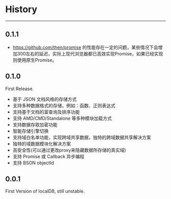 # History

---

## 0.1.1

*   https://github.com/then/promise 的性能存在一定的问题，某些情况下会增加300左右的延迟，实际上现代浏览器都已高效实现Promise，如果已经实现则使用原生Promise。

## 0.1.0

First Release.

*   基于 JSON 文档风格的存储方式
*   支持多种数据格式的存储，例如：函数、正则表达式
*   支持基于文档的富查询及排序功能
*   支持 AMD/CMD/Standalone 等多种模块加载方式
*   支持数据存取加密功能
*   智能存储引擎切换
*   支持域白名单功能，实现跨域共享数据，独特的跨域数据共享解决方案
*   独特的域数据模块化解决方案
*   高安全性(可以通过更改proxy来隐藏数据所存储的真实域)
*   支持 Promise 或 Callback 异步编程
*   支持 BSON objectId

## 0.0.1

First Version of localDB, still unstable.
